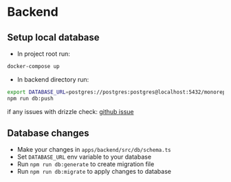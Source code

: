 # Backend

## Setup local database

* In project root run:

```bash
docker-compose up
```

* In backend directory run:

```bash
export DATABASE_URL=postgres://postgres:postgres@localhost:5432/monorepo-template
npm run db:push
```

if any issues with drizzle check: [github issue](https://github.com/drizzle-team/drizzle-orm/issues/2699#issuecomment-2660850530)

## Database changes

* Make your changes in `apps/backend/src/db/schema.ts`
* Set `DATABASE_URL` env variable to your database
* Run `npm run db:generate` to create migration file
* Run `npm run db:migrate` to apply changes to database
